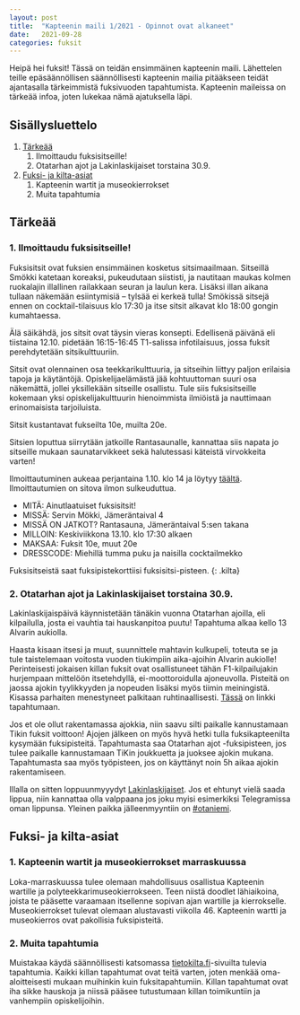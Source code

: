 ```yaml
---
layout: post
title:  "Kapteenin maili 1/2021 - Opinnot ovat alkaneet"
date:   2021-09-28
categories: fuksit
---
```


Heipä hei fuksit! Tässä on teidän ensimmäinen kapteenin maili. Lähettelen teille epäsäännöllisen säännöllisesti kapteenin mailia pitääkseen teidät ajantasalla tärkeimmistä fuksivuoden tapahtumista. Kapteenin maileissa on tärkeää infoa, joten lukekaa nämä ajatuksella läpi.

## Sisällysluettelo
1.	[Tärkeää](#tärkeää)
	1. Ilmoittaudu fuksisitseille!
	2. Otatarhan ajot ja Lakinlaskijaiset torstaina 30.9.
2. [Fuksi- ja kilta-asiat](#fuksi--ja-kilta-asiat)
	1. Kapteenin wartit ja museokierrokset
	3. Muita tapahtumia

## Tärkeää

### 1. Ilmoittaudu fuksisitseille!
Fuksisitsit ovat fuksien ensimmäinen kosketus sitsimaailmaan. Sitseillä Smökki katetaan koreaksi, pukeudutaan siististi, ja nautitaan maukas kolmen ruokalajin illallinen railakkaan seuran ja laulun kera. Lisäksi illan aikana tullaan näkemään esiintymisiä – tylsää ei kerkeä tulla! Smökissä sitsejä ennen on cocktail-tilaisuus klo 17:30 ja itse sitsit alkavat klo 18:00 gongin kumahtaessa.

Älä säikähdä, jos sitsit ovat täysin vieras konsepti. Edellisenä päivänä eli tiistaina 12.10. pidetään 16:15-16:45 T1-salissa infotilaisuus, jossa fuksit perehdytetään sitsikulttuuriin.

Sitsit ovat olennainen osa teekkarikulttuuria, ja sitseihin liittyy paljon erilaisia tapoja ja käytäntöjä. Opiskelijaelämästä jää kohtuuttoman suuri osa näkemättä, jollei yksillekään sitseille osallistu. Tule siis fuksisitseille kokemaan yksi opiskelijakulttuurin hienoimmista ilmiöistä ja nauttimaan erinomaisista tarjoiluista.

Sitsit kustantavat fukseilta 10e, muilta 20e.

Sitsien loputtua siirrytään jatkoille Rantasaunalle, kannattaa siis napata jo sitseille mukaan saunatarvikkeet sekä halutessasi käteistä virvokkeita varten!

Ilmoittautuminen aukeaa perjantaina 1.10. klo 14 ja löytyy <a href="https://tietokilta.fi/tapahtumat/1628">täältä</a>. Ilmoittautumien on sitova ilmon sulkeuduttua. 


* MITÄ: Ainutlaatuiset fuksisitsit!
* MISSÄ: Servin Mökki, Jämeräntaival 4
* MISSÄ ON JATKOT? Rantasauna, Jämeräntaival 5:sen takana
* MILLOIN: Keskiviikkona 13.10. klo 17:30 alkaen
* MAKSAA: Fuksit 10e, muut 20e
* DRESSCODE: Miehillä tumma puku ja naisilla cocktailmekko

Fuksisitseistä saat fuksipistekorttiisi fuksisitsi-pisteen.
{: .kilta}

### 2. Otatarhan ajot ja Lakinlaskijaiset torstaina 30.9.
Lakinlaskijaispäivä käynnistetään tänäkin vuonna Otatarhan ajoilla, eli kilpailulla, josta ei vauhtia tai hauskanpitoa puutu! Tapahtuma alkaa kello 13 Alvarin aukiolla. 

Haasta kisaan itsesi ja muut, suunnittele mahtavin kulkupeli, toteuta se ja tule taistelemaan voitosta vuoden tiukimpiin aika-ajoihin Alvarin aukiolle! Perinteisesti jokaisen killan fuksit ovat osallistuneet tähän F1-kilpailujakin hurjempaan mittelöön itsetehdyllä, ei-moottoroidulla ajoneuvolla. Pisteitä on jaossa ajokin tyylikkyyden ja nopeuden lisäksi myös tiimin meiningistä. Kisassa parhaiten menestyneet palkitaan ruhtinaallisesti. <a href="https://www.facebook.com/events/829813341012574/?ref=newsfeed">Tässä</a> on linkki tapahtumaan.

Jos et ole ollut rakentamassa ajokkia, niin saavu silti paikalle kannustamaan Tikin fuksit voittoon! Ajojen jälkeen on myös hyvä hetki tulla fuksikapteenilta kysymään fuksipisteitä. Tapahtumasta saa Otatarhan ajot -fuksipisteen, jos tulee paikalle kannustamaan TiKin joukkuetta ja juoksee ajokin mukana. Tapahtumasta saa myös työpisteen, jos on käyttänyt noin 5h aikaa ajokin rakentamiseen.

Illalla on sitten loppuunmyyydyt <a href="https://www.lakinlaskijaiset.fi/">Lakinlaskijaiset</a>. Jos et ehtunyt vielä saada lippua, niin kannattaa olla valppaana jos joku myisi esimerkiksi Telegramissa oman lippunsa. Yleinen paikka jälleenmyyntiin on <a href="https://t.me/otaniemi">#otaniemi</a>.

## Fuksi- ja kilta-asiat

### 1. Kapteenin wartit ja museokierrokset marraskuussa

Loka-marraskuussa tulee olemaan mahdollisuus osallistua Kapteenin wartille ja polyteekkarimuseokierrokseen. Teen niistä doodlet lähiaikoina, joista te pääsette varaamaan itsellenne sopivan ajan wartille ja kierrokselle. Museokierrokset tulevat olemaan alustavasti viikolla 46. Kapteenin wartti ja museokierros ovat pakollisia fuksipisteitä.


### 2. Muita tapahtumia

Muistakaa käydä säännöllisesti katsomassa <a href="http://tietokilta.fi/">tietokilta.fi</a>-sivuilta tulevia tapahtumia. Kaikki killan tapahtumat ovat teitä varten, joten menkää oma-aloitteisesti mukaan muihinkin kuin fuksitapahtumiin. Killan tapahtumat ovat iha sikke hauskoja ja niissä pääsee tutustumaan killan toimikuntiin ja vanhempiin opiskelijoihin.

